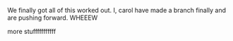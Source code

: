 We finally got all of this worked out. I, carol have made a branch finally and are pushing forward. WHEEEW

more stufffffffffff